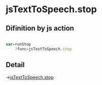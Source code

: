# jsTextToSpeech.stop

## Difinition by js action

```js.js

var=runStop
	?func=jsTextToSpeech.stop

```

## Detail

->[jsTextToSpeech.stop](https://github.com/puutaro/CommandClick/blob/master/md/developer/js_interface/details/JsTextToSpeech/stop.md)
